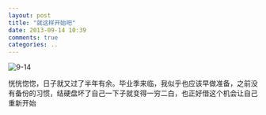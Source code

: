 ```yaml
---
layout: post
title: "就这样开始吧"
date: 2013-09-14 10:39
comments: true
categories: ..
---
```

![9-14](/9-14.jpg)  


恍恍惚惚，日子就又过了半年有余。毕业季来临，我似乎也应该早做准备，之前没有备份的习惯，结硬盘坏了自己一下子就变得一穷二白，也正好借这个机会让自己重新开始